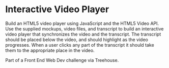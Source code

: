 # Interactive Video Player

Build an HTML5 video player using JavaScript and the HTML5 Video API. Use the supplied mockups, video files, and transcript to build an interactive video player that synchronizes the video and the transcript. The transcript should be placed below the video, and should highlight as the video progresses. When a user clicks any part of the transcript it should take them to the appropriate place in the video.

Part of a Front End Web Dev challenge via Treehouse.
